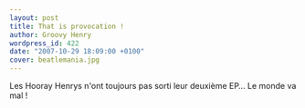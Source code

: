 ```yaml
---
layout: post
title: That is provocation !
author: Groovy Henry
wordpress_id: 422
date: "2007-10-29 18:09:00 +0100"
cover: beatlemania.jpg
---
```


Les Hooray Henrys n'ont toujours pas sorti leur deuxième EP… Le monde va mal !
